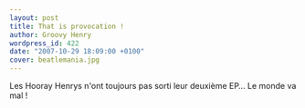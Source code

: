 ```yaml
---
layout: post
title: That is provocation !
author: Groovy Henry
wordpress_id: 422
date: "2007-10-29 18:09:00 +0100"
cover: beatlemania.jpg
---
```


Les Hooray Henrys n'ont toujours pas sorti leur deuxième EP… Le monde va mal !
